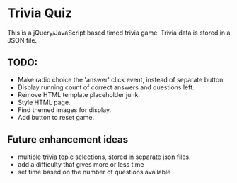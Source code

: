 # Trivia Quiz
This is a jQuery/JavaScript based timed trivia game.  Trivia data is stored in a JSON file.

## TODO:  
* Make radio choice the 'answer' click event, instead of separate button.
* Display running count of correct answers and questions left.
* Remove HTML template placeholder junk.
* Style HTML page.
* Find themed images for display.
* Add button to reset game.

## Future enhancement ideas
* multiple trivia topic selections, stored in separate json files.
* add a difficulty that gives more or less time
* set time based on the number of questions available

